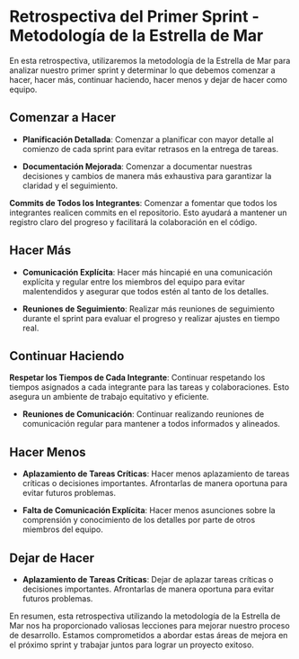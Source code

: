 # Retrospectiva del Primer Sprint - Metodología de la Estrella de Mar

En esta retrospectiva, utilizaremos la metodología de la Estrella de Mar para analizar nuestro primer sprint y determinar lo que debemos comenzar a hacer, hacer más, continuar haciendo, hacer menos y dejar de hacer como equipo.

## Comenzar a Hacer

- **Planificación Detallada**: Comenzar a planificar con mayor detalle al comienzo de cada sprint para evitar retrasos en la entrega de tareas.

- **Documentación Mejorada**: Comenzar a documentar nuestras decisiones y cambios de manera más exhaustiva para garantizar la claridad y el seguimiento.

**Commits de Todos los Integrantes**: Comenzar a fomentar que todos los integrantes realicen commits en el repositorio. Esto ayudará a mantener un registro claro del progreso y facilitará la colaboración en el código.

## Hacer Más

- **Comunicación Explícita**: Hacer más hincapié en una comunicación explícita y regular entre los miembros del equipo para evitar malentendidos y asegurar que todos estén al tanto de los detalles.

- **Reuniones de Seguimiento**: Realizar más reuniones de seguimiento durante el sprint para evaluar el progreso y realizar ajustes en tiempo real.

## Continuar Haciendo

**Respetar los Tiempos de Cada Integrante**: Continuar respetando los tiempos asignados a cada integrante para las tareas y colaboraciones. Esto asegura un ambiente de trabajo equitativo y eficiente.

- **Reuniones de Comunicación**: Continuar realizando reuniones de comunicación regular para mantener a todos informados y alineados.

## Hacer Menos

- **Aplazamiento de Tareas Críticas**: Hacer menos aplazamiento de tareas críticas o decisiones importantes. Afrontarlas de manera oportuna para evitar futuros problemas.

- **Falta de Comunicación Explícita**: Hacer menos asunciones sobre la comprensión y conocimiento de los detalles por parte de otros miembros del equipo.

## Dejar de Hacer

- **Aplazamiento de Tareas Críticas**: Dejar de aplazar tareas críticas o decisiones importantes. Afrontarlas de manera oportuna para evitar futuros problemas.

En resumen, esta retrospectiva utilizando la metodología de la Estrella de Mar nos ha proporcionado valiosas lecciones para mejorar nuestro proceso de desarrollo. Estamos comprometidos a abordar estas áreas de mejora en el próximo sprint y trabajar juntos para lograr un proyecto exitoso.
